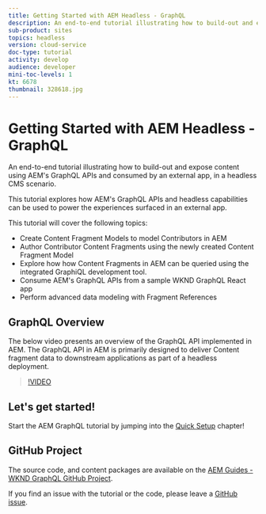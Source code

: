 ```yaml
---
title: Getting Started with AEM Headless - GraphQL
description: An end-to-end tutorial illustrating how to build-out and expose content using AEM GraphQL APIs.
sub-product: sites
topics: headless
version: cloud-service
doc-type: tutorial
activity: develop
audience: developer
mini-toc-levels: 1
kt: 6678
thumbnail: 328618.jpg
---
```


# Getting Started with AEM Headless - GraphQL

An end-to-end tutorial illustrating how to build-out and expose content using AEM's GraphQL APIs and consumed by an external app, in a headless CMS scenario.

This tutorial explores how AEM's GraphQL APIs and headless capabilities can be used to power the experiences surfaced in an external app.

This tutorial will cover the following topics:

* Create Content Fragment Models to model Contributors in AEM
* Author Contributor Content Fragments using the newly created Content Fragment Model
* Explore how how Content Fragments in AEM can be queried using the integrated GraphiQL development tool.
* Consume AEM's GraphQL APIs from a sample WKND GraphQL React app
* Perform advanced data modeling with Fragment References

## GraphQL Overview

The below video presents an overview of the GraphQL API implemented in AEM. The GraphQL API in AEM is primarily designed to deliver Content fragment data to downstream applications as part of a headless deployment.

>[!VIDEO](https://video.tv.adobe.com/v/328618/?quality=12&learn=on)

## Let's get started!

Start the AEM GraphQL tutorial by jumping into the [Quick Setup](./setup.md) chapter!

## GitHub Project

The source code, and content packages are available on the [AEM Guides - WKND GraphQL GitHub Project](https://github.com/adobe/aem-guides-wknd-graphql).

If you find an issue with the tutorial or the code, please leave a [GitHub issue](https://github.com/adobe/aem-guides-wknd-graphql/issues).

